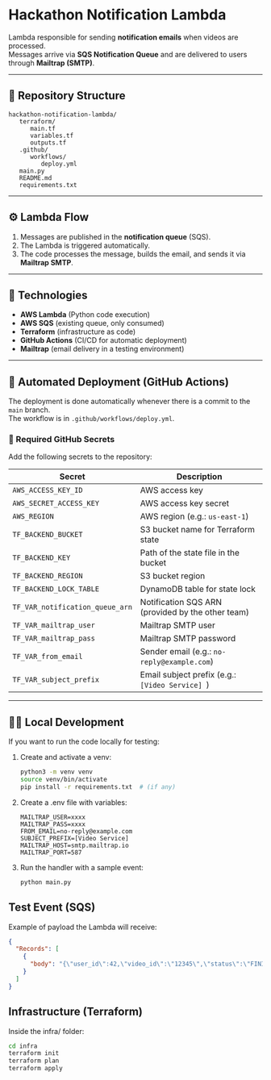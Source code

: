 # Hackathon Notification Lambda

Lambda responsible for sending **notification emails** when videos are processed.  
Messages arrive via **SQS Notification Queue** and are delivered to users through **Mailtrap (SMTP)**.

---

## 📂 Repository Structure

```
hackathon-notification-lambda/
   terraform/
      main.tf
      variables.tf
      outputs.tf
   .github/
      workflows/
         deploy.yml
   main.py
   README.md
   requirements.txt
```

---

## ⚙️ Lambda Flow

1. Messages are published in the **notification queue** (SQS).  
2. The Lambda is triggered automatically.  
3. The code processes the message, builds the email, and sends it via **Mailtrap SMTP**.

---

## 📌 Technologies

- **AWS Lambda** (Python code execution)  
- **AWS SQS** (existing queue, only consumed)  
- **Terraform** (infrastructure as code)  
- **GitHub Actions** (CI/CD for automatic deployment)  
- **Mailtrap** (email delivery in a testing environment)  

---

## 🚀 Automated Deployment (GitHub Actions)

The deployment is done automatically whenever there is a commit to the `main` branch.  
The workflow is in `.github/workflows/deploy.yml`.

### 🔑 Required GitHub Secrets

Add the following secrets to the repository:

| Secret                          | Description                                                    |
|---------------------------------|----------------------------------------------------------------|
| `AWS_ACCESS_KEY_ID`             | AWS access key                                                 |
| `AWS_SECRET_ACCESS_KEY`         | AWS access key secret                                          |
| `AWS_REGION`                    | AWS region (e.g.: `us-east-1`)                                 |
| `TF_BACKEND_BUCKET`             | S3 bucket name for Terraform state                             |
| `TF_BACKEND_KEY`                | Path of the state file in the bucket                           |
| `TF_BACKEND_REGION`             | S3 bucket region                                               |
| `TF_BACKEND_LOCK_TABLE`         | DynamoDB table for state lock                                  |
| `TF_VAR_notification_queue_arn` | Notification SQS ARN (provided by the other team)              |
| `TF_VAR_mailtrap_user`          | Mailtrap SMTP user                                             |
| `TF_VAR_mailtrap_pass`          | Mailtrap SMTP password                                         |
| `TF_VAR_from_email`             | Sender email (e.g.: `no-reply@example.com`)                    |
| `TF_VAR_subject_prefix`         | Email subject prefix (e.g.: `[Video Service] `)                |

---

## 👨‍💻 Local Development

If you want to run the code locally for testing:

1. Create and activate a venv:
   ```bash
   python3 -m venv venv
   source venv/bin/activate
   pip install -r requirements.txt  # (if any)
   ```

2. Create a .env file with variables:

   ```
   MAILTRAP_USER=xxxx
   MAILTRAP_PASS=xxxx
   FROM_EMAIL=no-reply@example.com
   SUBJECT_PREFIX=[Video Service]
   MAILTRAP_HOST=smtp.mailtrap.io
   MAILTRAP_PORT=587
   ```

3. Run the handler with a sample event:

   ```bash
   python main.py
   ```

## Test Event (SQS)

Example of payload the Lambda will receive:

```json
{
  "Records": [
    {
      "body": "{\"user_id\":42,\"video_id\":\"12345\",\"status\":\"FINISHED\",\"occurred_at\":\"20250918\"}"
    }
  ]
}
```

## Infrastructure (Terraform)

Inside the infra/ folder:

```bash
cd infra
terraform init
terraform plan
terraform apply
```

